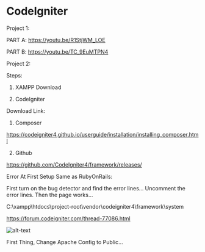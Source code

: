 # CodeIgniter

Project 1:

PART A: https://youtu.be/R1StjWM_LOE

PART B: https://youtu.be/TC_9EuMTPN4

Project 2:

Steps:

1. XAMPP Download

2. CodeIgniter

Download Link:
1. Composer

https://codeigniter4.github.io/userguide/installation/installing_composer.html

2. Github

https://github.com/CodeIgniter4/framework/releases/


Error At First Setup Same as RubyOnRails:

First turn on the bug detector and find the error lines... Uncomment the error lines. Then the page works...

C:\xampp\htdocs\project-root\vendor\codeigniter4\framework\system 

https://forum.codeigniter.com/thread-77086.html


![alt-text](https://user-images.githubusercontent.com/58724748/106479391-3edea880-64e5-11eb-8b1c-c340454cb7e9.png)

First Thing, Change Apache Config to Public...

